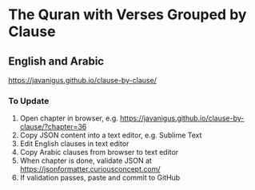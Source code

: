 # The Quran with Verses Grouped by Clause
## English and Arabic

https://javanigus.github.io/clause-by-clause/

### To Update
1. Open chapter in browser, e.g. https://javanigus.github.io/clause-by-clause/?chapter=36
2. Copy JSON content into a text editor, e.g. Sublime Text
3. Edit English clauses in text editor
4. Copy Arabic clauses from browser to text editor
5. When chapter is done, validate JSON at https://jsonformatter.curiousconcept.com/
6. If validation passes, paste and commit to GitHub
